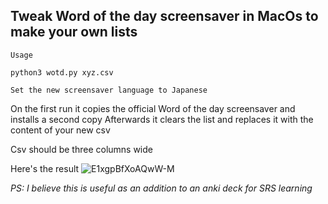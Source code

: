 ## Tweak Word of the day screensaver in MacOs to make your own lists

```
Usage

python3 wotd.py xyz.csv

Set the new screensaver language to Japanese
```

On the first run it copies the official Word of the day screensaver and installs a second copy 
Afterwards it clears the list and replaces it with the content of your new csv 

Csv should be three columns wide

Here's the result ![E1xgpBfXoAQwW-M](https://user-images.githubusercontent.com/50523188/120007580-584ab980-bfda-11eb-9301-3d94862f0b99.jpg)

*PS: I believe this is useful as an addition to an anki deck for SRS learning*
